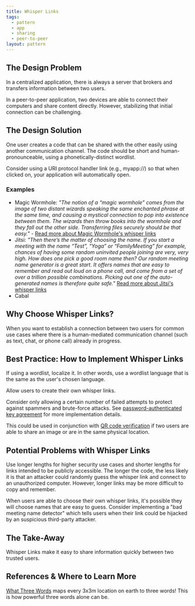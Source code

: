 ```yaml
---
title: Whisper Links
tags:
  - pattern
  - app
  - sharing
  - peer-to-peer
layout: pattern
---
```


## The Design Problem 

In a centralized application, there is always a server that brokers and transfers
information between two users. 

In a peer-to-peer application, two devices are able to connect their computers
and share content directly. However, stabilizing that initial connection can be
challenging. 

## The Design Solution 

One user creates a code that can be shared with the other easily using another
communication channel. The code should be short and human-pronounceable, using
a phonetically-distinct wordlist. 

Consider using a URI protocol handler link (e.g., myapp://<whisper-link-here>) so that
when clicked on, your application will automatically open.


### Examples 

- Magic Wormhole: *"The notion of a “magic wormhole” comes from the image of two distant wizards
speaking the same enchanted phrase at the same time, and causing a mystical
connection to pop into existence between them. The wizards then throw books
into the wormhole and they fall out the other side. Transferring files securely
should be that easy."* - [Read more about Magic Wormhole's whisper
links](https://magic-wormhole.readthedocs.io/en/latest/welcome.html#motivation)
- Jitsi: *"Then there’s the matter of choosing the name. If you start a meeting with the name “Test”, “Yoga” or “FamilyMeeting” for example, chances of having some random uninvited people joining are very, very high. How does one pick a good room name then? Our random meeting name generator is a great start. It offers names that are easy to remember and read out loud on a phone call, and come from a set of over a trillion possible combinations. Picking out one of the auto-generated names is therefore quite safe."* [Read more about Jitsi's whisper links](https://jitsi.org/security/)
- Cabal

## Why Choose Whisper Links?

When you want to establish a connection between two users for common use cases
where there is a human-mediated communication channel (such as text, chat, or
phone call) already in progress.

## Best Practice: How to Implement Whisper Links

If using a wordlist, localize it. In other words, use a wordlist language that
is the same as the user's chosen language.

Allow users to create their own whisper links. 

Consider only allowing a certain number of failed attempts to protect against spammers and brute-force attacks. See [password-authenticated key agreement](https://en.wikipedia.org/wiki/Password-authenticated_key_agreement) for more implementation details.

This could be used in conjunction with [QR code verification](qr-code-verification) if two users are able to share an image or
are in the same physical location.

## Potential Problems with Whisper Links

Use longer lengths for higher security use cases and shorter lengths for
links intended to be publicly accessible. The longer the code, the less likely
it is that an attacker could randomly guess the whisper link and connect to
an unauthorized computer. However, longer links may be more difficult to copy
and remember. 

When users are able to choose their own whisper links, it's possible they will
choose names that are easy to guess. Consider implementing a "bad meeting name
detector" which tells users when their link could be hijacked by an suspicious
third-party attacker.


## The Take-Away

Whisper Links make it easy to share information quickly between two trusted users.

## References & Where to Learn More 

[What Three Words](https://what3words.com/about-us-old/) maps every 3x3m location on earth to three words! This is how powerful three words alone can be.
